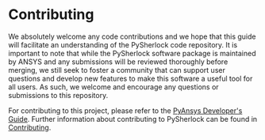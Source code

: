# Contributing

We absolutely welcome any code contributions and we hope that this
guide will facilitate an understanding of the PySherlock code
repository. It is important to note that while the PySherlock software
package is maintained by ANSYS and any submissions will be reviewed
thoroughly before merging, we still seek to foster a community that can
support user questions and develop new features to make this software
a useful tool for all users. As such, we welcome and encourage any
questions or submissions to this repository.

For contributing to this project, please refer to the [PyAnsys Developer's Guide].
Further information about contributing to PySherlock can be found in [Contributing].

[PyAnsys Developer's Guide]: https://dev.docs.pyansys.com/index.html
[Contributing]: https://geometry.docs.pyansys.com/dev/contributing.html
